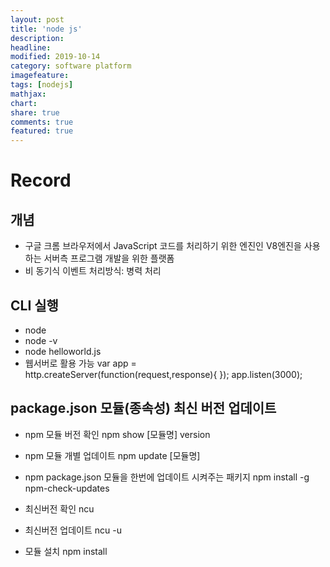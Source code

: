 ```yaml
---
layout: post
title: 'node js'
description:
headline:
modified: 2019-10-14
category: software platform
imagefeature:
tags: [nodejs]
mathjax:
chart:
share: true
comments: true
featured: true
---
```


# Record

## 개념

-   구글 크롬 브라우저에서 JavaScript 코드를 처리하기 위한 엔진인 V8엔진을 사용하는 서버측 프로그램 개발을 위한 플랫폼
-   비 동기식 이벤트 처리방식: 병력 처리

## CLI 실행

-   node
-   node -v
-   node helloworld.js
-   웹서버로 활용 가능
    var app = http.createServer(function(request,response){ });
    app.listen(3000);

## package.json 모듈(종속성) 최신 버전 업데이트

-   npm 모듈 버전 확인
    npm show [모듈명] version

-   npm 모듈 개별 업데이트
    npm update [모듈명]

-   npm package.json 모듈을 한번에 업데이트 시켜주는 패키지
    npm install -g npm-check-updates

-   최신버전 확인
    ncu

-   최신버전 업데이트
    ncu -u
-   모듈 설치
    npm install

